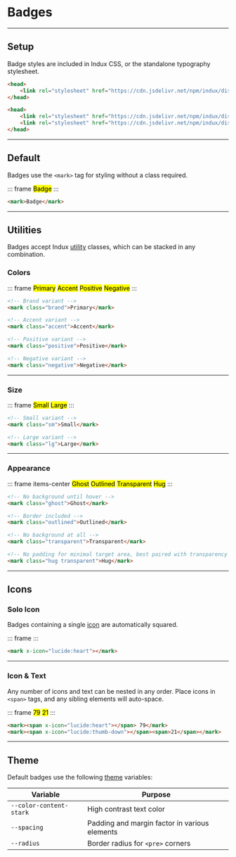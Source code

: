 # Badges

---

## Setup

Badge styles are included in Indux CSS, or the standalone typography stylesheet.

<x-code-group copy>

```html "Indux CSS"
<head>
    <link rel="stylesheet" href="https://cdn.jsdelivr.net/npm/indux/dist/indux.css" />
</head>
```

```html "Standalone"
<head>
    <link rel="stylesheet" href="https://cdn.jsdelivr.net/npm/indux/dist/indux.theme.css" />
    <link rel="stylesheet" href="https://cdn.jsdelivr.net/npm/indux/dist/indux.typography.css" />
</head>
```

</x-code-group>

---

## Default

Badges use the `<mark>` tag for styling without a class required.

::: frame
<mark>Badge</mark>
:::

```html copy
<mark>Badge</mark>
```

---

## Utilities

Badges accept Indux [utility](/styles/utilities) classes, which can be stacked in any combination.

### Colors
::: frame
<mark class="brand">Primary</mark>
<mark class="accent">Accent</mark>
<mark class="positive">Positive</mark>
<mark class="negative">Negative</mark>
:::

```html copy
<!-- Brand variant -->
<mark class="brand">Primary</mark>

<!-- Accent variant -->
<mark class="accent">Accent</mark>

<!-- Positive variant -->
<mark class="positive">Positive</mark>

<!-- Negative variant -->
<mark class="negative">Negative</mark>
```

---

### Size

::: frame
<mark class="sm">Small</mark>
<mark class="lg">Large</mark>
:::

```html copy
<!-- Small variant -->
<mark class="sm">Small</mark>

<!-- Large variant -->
<mark class="lg">Large</mark>
```

---

### Appearance

::: frame items-center
<mark class="ghost">Ghost</mark>
<mark class="outlined">Outlined</mark>
<mark class="transparent">Transparent</mark>
<mark class="hug transparent">Hug</mark>
:::

```html copy
<!-- No background until hover -->
<mark class="ghost">Ghost</mark>

<!-- Border included -->
<mark class="outlined">Outlined</mark>

<!-- No background at all -->
<mark class="transparent">Transparent</mark>

<!-- No padding for minimal target area, best paired with transparency -->
<mark class="hug transparent">Hug</mark>
```

---

## Icons

### Solo Icon

Badges containing a single [icon](/plugins/icons) are automatically squared.

::: frame
<mark x-icon="lucide:heart"></mark>
:::

```html copy
<mark x-icon="lucide:heart"></mark>
```

---

### Icon & Text

Any number of icons and text can be nested in any order. Place icons in `<span>` tags, and any sibling elements will auto-space.

::: frame
<mark><span x-icon="lucide:heart"></span> 79</mark>
<mark><span x-icon="lucide:thumbs-down"></span><span>21</span></mark>
:::

```html copy
<mark><span x-icon="lucide:heart"></span> 79</mark>
<mark><span x-icon="lucide:thumb-down"></span><span>21</span></mark>
```

---

## Theme

Default badges use the following [theme](/styles/theme) variables:

| Variable | Purpose |
|----------|---------|
| `--color-content-stark` | High contrast text color |
| `--spacing` | Padding and margin factor in various elements |
| `--radius` | Border radius for `<pre>` corners |
